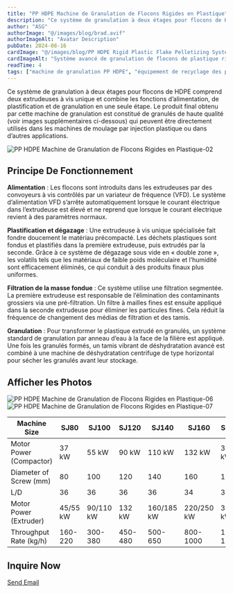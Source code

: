 ```yaml
---
title: "PP HDPE Machine de Granulation de Flocons Rigides en Plastique"
description: "Ce système de granulation à deux étages pour flocons de HDPE comprend deux extrudeuses à vis unique et combine les fonctions d’alimentation, de plastification et de granulation en une seule étape."
author: "ASG"
authorImage: "@/images/blog/brad.avif"
authorImageAlt: "Avatar Description"
pubDate: 2024-08-16
cardImage: "@/images/blog/PP HDPE Rigid Plastic Flake Pelletizing System.webp"
cardImageAlt: "Système avancé de granulation de flocons de plastique rigides en PP et HDPE dans une installation industrielle, avec un schéma de couleurs bleu et blanc, comprenant plusieurs modules et mécanismes de contrôle."
readTime: 4
tags: ["machine de granulation PP HDPE", "équipement de recyclage des plastiques rigides", "processus de transformation des flocons en granulés", "granulation des flocons de plastique", "système de recyclage PP HDPE", "machine de granulation industrielle", "traitement des flocons de plastique rigide", "équipement de granulation par extrudeuse", "recyclage plastique à haute efficacité", "machines de granulation plastique"]
---
```

Ce système de granulation à deux étages pour flocons de HDPE comprend deux extrudeuses à vis unique et combine les fonctions d’alimentation, de plastification et de granulation en une seule étape. Le produit final obtenu par cette machine de granulation est constitué de granulés de haute qualité (voir images supplémentaires ci-dessous) qui peuvent être directement utilisés dans les machines de moulage par injection plastique ou dans d’autres applications.

![PP HDPE Machine de Granulation de Flocons Rigides en Plastique-02](/images/pp_hdpe_rigid_plastic_flake_pelletizing_system-2.webp)

## Principe De Fonctionnement
**Alimentation** : Les flocons sont introduits dans les extrudeuses par des convoyeurs à vis contrôlés par un variateur de fréquence (VFD). Le système d’alimentation VFD s’arrête automatiquement lorsque le courant électrique dans l’extrudeuse est élevé et ne reprend que lorsque le courant électrique revient à des paramètres normaux.

**Plastification et dégazage** : Une extrudeuse à vis unique spécialisée fait fondre doucement le matériau précompacté. Les déchets plastiques sont fondus et plastifiés dans la première extrudeuse, puis extrudés par la seconde. Grâce à ce système de dégazage sous vide en « double zone », les volatils tels que les matériaux de faible poids moléculaire et l’humidité sont efficacement éliminés, ce qui conduit à des produits finaux plus uniformes.

**Filtration de la masse fondue** : Ce système utilise une filtration segmentée. La première extrudeuse est responsable de l’élimination des contaminants grossiers via une pré-filtration. Un filtre à mailles fines est ensuite appliqué dans la seconde extrudeuse pour éliminer les particules fines. Cela réduit la fréquence de changement des médias de filtration et des tamis.

**Granulation** : Pour transformer le plastique extrudé en granulés, un système standard de granulation par anneau d’eau à la face de la filière est appliqué. Une fois les granulés formés, un tamis vibrant de déshydratation avancé est combiné à une machine de déshydratation centrifuge de type horizontal pour sécher les granulés avant leur stockage.

## Afficher les Photos


![PP HDPE Machine de Granulation de Flocons Rigides en Plastique-06](/images/pp_hdpe_rigid_plastic_flake_pelletizing_system-6.webp)
![PP HDPE Machine de Granulation de Flocons Rigides en Plastique-07](/images/pp_hdpe_rigid_plastic_flake_pelletizing_system-7.webp)


<div class="scrollable-table-container">
  <table>
    <thead>
      <tr>
        <th>Machine Size</th>
        <th>SJ80</th>
        <th>SJ100</th>
        <th>SJ120</th>
        <th>SJ140</th>
        <th>SJ160</th>
        <th>SJ180</th>
      </tr>
    </thead>
    <tbody>
      <tr>
        <td>Motor Power (Compactor)</td>
        <td>37 kW</td>
        <td>55 kW</td>
        <td>90 kW</td>
        <td>110 kW</td>
        <td>132 kW</td>
        <td>315 kW</td>
      </tr>
      <tr>
        <td>Diameter of Screw (mm)</td>
        <td>80</td>
        <td>100</td>
        <td>120</td>
        <td>140</td>
        <td>160</td>
        <td>180</td>
      </tr>
      <tr>
        <td>L/D</td>
        <td>36</td>
        <td>36</td>
        <td>36</td>
        <td>36</td>
        <td>34</td>
        <td>34</td>
      </tr>
      <tr>
        <td>Motor Power (Extruder)</td>
        <td>45/55 kW</td>
        <td>90/110 kW</td>
        <td>132 kW</td>
        <td>160/185 kW</td>
        <td>220/250 kW</td>
        <td>315 kW</td>
      </tr>
      <tr>
        <td>Throughput Rate (kg/h)</td>
        <td>160-220</td>
        <td>300-380</td>
        <td>450-480</td>
        <td>500-650</td>
        <td>800-1000</td>
        <td>1000-1200</td>
      </tr>
    </tbody>
  </table>
</div>

## Inquire Now

<div class="email-button-container">
  <a href="mailto:sales@rumtoo.com" class="email-button">Send Email</a>
</div>

